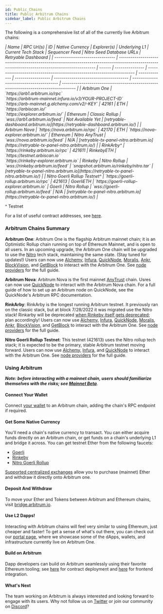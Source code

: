 ```yaml
---
id: Public_Chains
title: Public Arbitrum Chains
sidebar_label: Public Arbitrum Chains
---
```


The following is a comprehensive list of all of the currently live Arbitrum chains:

<em id="public-chains-table" class="arb-docs-table">
| Name                            | RPC Url(s)                                                                                                                                       | ID     | Native Currency | Explorer(s)                                                             | Underlying L1 | Current Tech Stack | Sequencer Feed                         | Nitro Seed Database URLs                 | Retryable Dashboard                                                                   |
| ------------------------------- | ------------------------------------------------------------------------------------------------------------------------------------------------ | ------ | --------------- | ----------------------------------------------------------------------- | ------------- | ------------------ | -------------------------------------- | ---------------------------------------- | ------------------------------------------------------------------------------------- |
| Arbitrum One                    | `https://arb1.arbitrum.io/rpc`<br>`https://arbitrum-mainnet.infura.io/v3/YOUR-PROJECT-ID`<br>`https://arb-mainnet.g.alchemy.com/v2/-KEY`         | 42161  | ETH             | `https://arbiscan.io/`<br>`https://explorer.arbitrum.io/`               | Ethereum      | Classic Rollup     | `wss://arb1.arbitrum.io/feed`          | Not Available Yet                        | [retryable-dashboard.arbitrum.io](https://retryable-dashboard.arbitrum.io/)           |
| Arbitrum Nova                   | `https://nova.arbitrum.io/rpc`                                                                                                                   | 42170  | ETH             | `https://nova-explorer.arbitrum.io/`                                    | Ethereum      | Nitro AnyTrust     | `wss://nova.arbitrum.io/feed`          | N/A                                      | [retryable-tx-panel-nitro.arbitrum.io](https://retryable-tx-panel-nitro.arbitrum.io/) |
| RinkArby^                       | `https://rinkeby.arbitrum.io/rpc`                                                                                                                | 421611 | RinkebyETH      | `https://testnet.arbiscan.io`<br>`https://rinkeby-explorer.arbitrum.io` | Rinkeby       | Nitro Rollup       | `wss://rinkeby.arbitrum.io/feed`       | `snapshot.arbitrum.io/rinkeby/nitro.tar` | [retryable-tx-panel-nitro.arbitrum.io](https://retryable-tx-panel-nitro.arbitrum.io/) |
| Nitro Goerli Rollup Testnet^    | `https://goerli-rollup.arbitrum.io/rpc`                                                                                                          | 421613 | GoerliETH       | `https://goerli-rollup-explorer.arbitrum.io`                            | Goerli        | Nitro Rollup       | `wss://goerli-rollup.arbitrum.io/feed` | N/A                                      | [retryable-tx-panel-nitro.arbitrum.io](https://retryable-tx-panel-nitro.arbitrum.io/) |
</em>

^ Testnet

For a list of useful contract addresses, see [here](Useful_Addresses.md).

### Arbitrum Chains Summary

**Arbitrum One**: Arbitrum One is the flagship Arbitrum mainnet chain; it is an Optimistic Rollup chain running on top of Ethereum Mainnet, and is open to all users. In an upcoming upgrade, the Arbitrum One chain will be upgraded to use the [Nitro](https://medium.com/offchainlabs/its-nitro-time-86944693bf29) tech stack, maintaining the same state. (Stay tuned for updates!)
Users can now use [Alchemy](https://alchemy.com/?a=arbitrum-docs), [Infura](https://infura.io/), [QuickNode](https://www.quicknode.com), [Moralis](https://moralis.io/), [Ankr](https://www.ankr.com/), [BlockVision](https://blockvision.org/), and [GetBlock](https://getblock.io/) to interact with the Arbitrum One. See [node providers](Node_Providers.md) for the full guide. 

**Arbitrum Nova**: Arbitrum Nova is the first mainnet [AnyTrust](AnyTrust.md) chain.
Usres can now use [QuickNode](https://www.quicknode.com) to interact with the Arbitrum Nova chain. For a full guide of how to set up an Arbitrum node on QuickNode, see the QuickNode's Arbitrum RPC documentation.

**RinkArby**: RinkArby is the longest running Arbitrum testnet. It previously ran on the classic stack, but at block 7/28/2022 it was migrated use the Nitro stack! Rinkarby will be deprecated [when Rinkeby itself gets deprecated](https://blog.ethereum.org/2022/06/21/testnet-deprecation/); plan accordingly!
Users can now use [Alchemy](https://alchemy.com/?a=arbitrum-docs), [Infura](https://infura.io/), [QuickNode](https://www.quicknode.com), [Moralis](https://moralis.io/), [Ankr](https://www.ankr.com/), [BlockVision](https://blockvision.org/), and [GetBlock](https://getblock.io/) to interact with the Arbitrum One. See [node providers](Node_Providers.md) for the full guide. 

**Nitro Goerli Rollup Testnet**: This testnet (421613) uses the Nitro rollup tech stack; it is expected to be the primary, stable Arbitrum testnet moving forward.
Users can now use [Alchemy](https://alchemy.com/?a=arbitrum-docs), [Infura](https://infura.io/), and [QuickNode](https://www.quicknode.com) to interact with the Arbitrum One. See [node providers](Node_Providers.md) for the full guide. 

### Using Arbitrum

_**Note: before interacting with a mainnet chain, users should familiarize themselves with the risks; see [Mainnet Beta](Mainnet.md)**_.

#### Connect Your Wallet

Connect [your wallet](https://portal.arbitrum.one/#wallets) to an Arbitrum chain, adding the chain's RPC endpoint if required.

#### Get Some Native Currency

You'll need a chain's native currency to transact. You can either acquire funds directly on an Arbitrum chain, or get funds on a chain's underlying L1 and bridge it across. You can get testnet Ether from the following faucets:

- [Goerli](https://goerlifaucet.com/)
- [Rinkeby](https://faucet.rinkeby.io/)
- [Nitro Goerli Rollup](https://twitter.com/intent/tweet?text=ok%20I%20need%20@arbitrum%20to%20give%20me%20Nitro%20testnet%20gas.%20like%20VERY%20SOON.%20I%20cant%20take%20this,%20I%E2%80%99ve%20been%20waiting%20for%20@nitro_devnet%20release.%20I%20just%20want%20to%20start%20developing.%20but%20I%20need%20the%20gas%20IN%20MY%20WALLET%20NOW.%20can%20devs%20DO%20SOMETHING??%20%20SEND%20HERE:%200xAddA0B73Fe69a6E3e7c1072Bb9523105753e08f8)

[Supported centralized exchanges](https://portal.arbitrum.one/#centralizedexchanges) allow you to purchase (mainnet) Ether and withdraw it directly onto Arbitrum one.

#### Deposit And Withdraw

To move your Ether and Tokens between Arbitrum and Ethereum chains, visit [bridge.arbitrum.io](https://bridge.arbitrum.io/).

#### Use L2 Dapps!

Interacting with Arbitrum chains will feel very similar to using Ethereum, just cheaper and faster! To get a sense of what's out there, you can check out our [portal page](https://portal.arbitrum.one/), where we showcase some of the dApps, wallets, and infrastructure currently live on Arbitrum One.

#### Build on Arbitrum

Dapp developers can build on Arbitrum seamlessly using their favorite Ethereum tooling; see [here](Contract_Deployment.md) for contract deployment and [here](Frontend_Integration.md) for frontend integration.

#### What's Next

The team working on Arbitrum is always interested and looking forward to engage with its users.
Why not follow us on [Twitter](https://twitter.com/arbitrum) or join our community on [Discord](https://discord.gg/5KE54JwyTs)?
